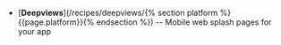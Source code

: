 * [**Deepviews**](/recipes/deepviews/{% section platform %}{{page.platform}}{% endsection %}) --  Mobile web splash pages for your app